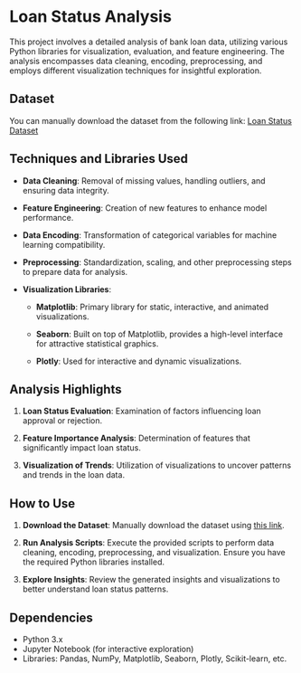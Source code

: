 # Loan Status Analysis

This project involves a detailed analysis of bank loan data, utilizing various Python libraries for visualization, evaluation, and feature engineering. The analysis encompasses data cleaning, encoding, preprocessing, and employs different visualization techniques for insightful exploration.

## Dataset

You can manually download the dataset from the following link: [Loan Status Dataset](https://drive.google.com/file/d/1sCLiCBEGh_6xycSrfYo-xLiRRFViRpUK/view?usp=sharing)

## Techniques and Libraries Used

- **Data Cleaning**: Removal of missing values, handling outliers, and ensuring data integrity.

- **Feature Engineering**: Creation of new features to enhance model performance.

- **Data Encoding**: Transformation of categorical variables for machine learning compatibility.

- **Preprocessing**: Standardization, scaling, and other preprocessing steps to prepare data for analysis.

- **Visualization Libraries**:

  - **Matplotlib**: Primary library for static, interactive, and animated visualizations.
  
  - **Seaborn**: Built on top of Matplotlib, provides a high-level interface for attractive statistical graphics.
  
  - **Plotly**: Used for interactive and dynamic visualizations.

## Analysis Highlights

1. **Loan Status Evaluation**: Examination of factors influencing loan approval or rejection.

2. **Feature Importance Analysis**: Determination of features that significantly impact loan status.

3. **Visualization of Trends**: Utilization of visualizations to uncover patterns and trends in the loan data.

## How to Use

1. **Download the Dataset**: Manually download the dataset using [this link](https://drive.google.com/file/d/1sCLiCBEGh_6xycSrfYo-xLiRRFViRpUK/view?usp=sharing).

2. **Run Analysis Scripts**: Execute the provided scripts to perform data cleaning, encoding, preprocessing, and visualization. Ensure you have the required Python libraries installed.

3. **Explore Insights**: Review the generated insights and visualizations to better understand loan status patterns.

## Dependencies

- Python 3.x
- Jupyter Notebook (for interactive exploration)
- Libraries: Pandas, NumPy, Matplotlib, Seaborn, Plotly, Scikit-learn, etc.

